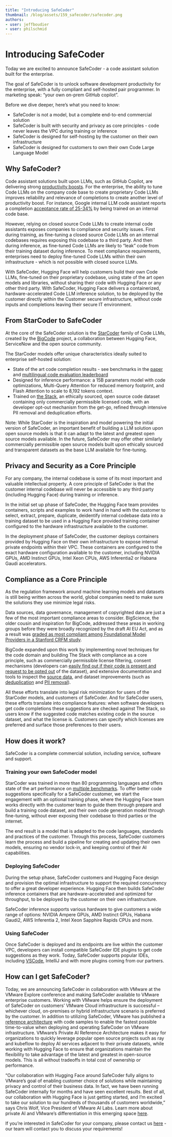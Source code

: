 ```yaml
---
title: "Introducing SafeCoder" 
thumbnail: /blog/assets/159_safecoder/safecoder.png
authors:
- user: jeffboudier
- user: philschmid
---
```


# Introducing SafeCoder

<!-- {blog_metadata} -->
<!-- {authors} -->

Today we are excited to announce SafeCoder - a code assistant solution built for the enterprise.

The goal of SafeCoder is to unlock software development productivity for the enterprise, with a fully compliant and self-hosted pair programmer. In marketing speak: “your own on-prem GitHub copilot”.

Before we dive deeper, here’s what you need to know:

- SafeCoder is not a model, but a complete end-to-end commercial solution
- SafeCoder is built with security and privacy as core principles - code never leaves the VPC during training or inference
- SafeCoder is designed for self-hosting by the customer on their own infrastructure
- SafeCoder is designed for customers to own their own Code Large Language Model

## Why SafeCoder?

Code assistant solutions built upon LLMs, such as GitHub Copilot, are delivering strong [productivity boosts](https://github.blog/2022-09-07-research-quantifying-github-copilots-impact-on-developer-productivity-and-happiness/). For the enterprise, the ability to tune Code LLMs on the company code base to create proprietary Code LLMs improves reliability and relevance of completions to create another level of productivity boost. For instance, Google internal LLM code assistant reports a completion [acceptance rate of 25-34%](https://ai.googleblog.com/2022/07/ml-enhanced-code-completion-improves.html) by being trained on an internal code base.

However, relying on closed source Code LLMs to create internal code assistants exposes companies to compliance and security issues. First during training, as fine-tuning a closed source Code LLMs on an internal codebases requires exposing this codebase to a third party. And then during inference, as fine-tuned Code LLMs are likely to “leak” code from their training dataset during inference. To meet compliance requirements, enterprises need to deploy fine-tuned Code LLMs within their own infrastructure - which is not possible with closed source LLMs.

With SafeCoder, Hugging Face will help customers build their own Code LLMs, fine-tuned on their proprietary codebase, using state of the art open models and libraries, without sharing their code with Hugging Face or any other third party. With SafeCoder, Hugging Face delivers a containerized, hardware-accelerated Code LLM inference solution, to be deployed by the customer directly within the Customer secure infrastructure, without code inputs and completions leaving their secure IT environment.

## From StarCoder to SafeCoder

At the core of the SafeCoder solution is the [StarCoder](https://huggingface.co/bigcode/starcoder) family of Code LLMs, created by the [BigCode](https://huggingface.co/bigcode) project, a collaboration between Hugging Face, ServiceNow and the open source community.

The StarCoder models offer unique characteristics ideally suited to enterprise self-hosted solution:

- State of the art code completion results - see benchmarks in the [paper](https://huggingface.co/papers/2305.06161) and [multilingual code evaluation leaderboard](https://huggingface.co/spaces/bigcode/multilingual-code-evals)
- Designed for inference performance: a 15B parameters model with code optimizations, Multi-Query Attention for reduced memory footprint, and Flash Attention to scale to 8,192 tokens context.
- Trained on [the Stack](https://huggingface.co/datasets/bigcode/the-stack), an ethically sourced, open source code dataset containing only commercially permissible licensed code, with an developer opt-out mechanism from the get-go, refined through intensive PII removal and deduplication efforts.

Note: While StarCoder is the inspiration and model powering the initial version of SafeCoder, an important benefit of building a LLM solution upon open source models is that it can adapt to the latest and greatest open source models available. In the future, SafeCoder may offer other similarly commercially permissible open source models built upon ethically sourced and transparent datasets as the base LLM available for fine-tuning.

## Privacy and Security as a Core Principle

For any company, the internal codebase is some of its most important and valuable intellectual property. A core principle of SafeCoder is that the customer internal codebase will never be accessible to any third party (including Hugging Face) during training or inference.

In the initial set up phase of SafeCoder, the Hugging Face team provides containers, scripts and examples to work hand in hand with the customer to select, extract, prepare, duplicate, deidentify internal codebase data into a training dataset to be used in a Hugging Face provided training container configured to the hardware infrastructure available to the customer.

In the deployment phase of SafeCoder, the customer deploys containers provided by Hugging Face on their own infrastructure to expose internal private endpoints within their VPC. These containers are configured to the exact hardware configuration available to the customer, including NVIDIA GPUs, AMD Instinct GPUs, Intel Xeon CPUs, AWS Inferentia2 or Habana Gaudi accelerators.

## Compliance as a Core Principle

As the regulation framework around machine learning models and datasets is still being written across the world, global companies need to make sure the solutions they use minimize legal risks.

Data sources, data governance, management of copyrighted data are just a few of the most important compliance areas to consider. BigScience, the older cousin and inspiration for BigCode, addressed these areas in working groups before they were broadly recognized by the draft AI EU Act, and as a result was [graded as most compliant among Foundational Model Providers in a Stanford CRFM study](https://crfm.stanford.edu/2023/06/15/eu-ai-act.html).

BigCode expanded upon this work by implementing novel techniques for the code domain and building The Stack with compliance as a core principle, such as commercially permissible license filtering, consent mechanisms (developers can [easily find out if their code is present and request to be opted out](https://huggingface.co/spaces/bigcode/in-the-stack) of the dataset), and extensive documentation and tools to inspect the [source data](https://huggingface.co/datasets/bigcode/the-stack-metadata), and dataset improvements (such as [deduplication](https://huggingface.co/blog/dedup) and [PII removal](https://huggingface.co/bigcode/starpii)).

All these efforts translate into legal risk minimization for users of the StarCoder models, and customers of SafeCoder. And for SafeCoder users, these efforts translate into compliance features: when software developers get code completions these suggestions are checked against The Stack, so users know if the suggested code matches existing code in the source dataset, and what the license is. Customers can specify which licenses are preferred and surface those preferences to their users.

## How does it work?

SafeCoder is a complete commercial solution, including service, software and support.

### Training your own SafeCoder model

StarCoder was trained in more than 80 programming languages and offers state of the art performance on [multiple benchmarks](https://huggingface.co/spaces/bigcode/multilingual-code-evals). To offer better code suggestions specifically for a SafeCoder customer, we start the engagement with an optional training phase, where the Hugging Face team works directly with the customer team to guide them through prepare and build a training code dataset, and their own code generation model through fine-tuning, without ever exposing their codebase to third parties or the internet.

The end result is a model that is adapted to the code languages, standards and practices of the customer. Through this process, SafeCoder customers learn the process and build a pipeline for creating and updating their own models, ensuring no vendor lock-in, and keeping control of their AI capabilities.

### Deploying SafeCoder

During the setup phase, SafeCoder customers and Hugging Face design and provision the optimal infrastructure to support the required concurrency to offer a great developer experience. Hugging Face then builds SafeCoder inference containers that are hardware-accelerated and optimized for throughput, to be deployed by the customer on their own infrastructure.

SafeCoder inference supports various hardware to give customers a wide range of options: NVIDIA Ampere GPUs, AMD Instinct GPUs, Habana Gaudi2, AWS Inferentia 2, Intel Xeon Sapphire Rapids CPUs and more.

### Using SafeCoder

Once SafeCoder is deployed and its endpoints are live within the customer VPC, developers can install compatible SafeCoder IDE plugins to get code suggestions as they work. Today, SafeCoder supports popular IDEs, including [VSCode](https://marketplace.visualstudio.com/items?itemName=HuggingFace.huggingface-vscode), IntelliJ and with more plugins coming from our partners.

## How can I get SafeCoder?

Today, we are announcing SafeCoder in collaboration with VMware at the VMware Explore conference and making SafeCoder available to VMware enterprise customers. Working with VMware helps ensure the deployment of SafeCoder on customers’ VMware Cloud infrastructure is successful – whichever cloud, on-premises or hybrid infrastructure scenario is preferred by the customer. In addition to utilizing SafeCoder, VMware has published a [reference architecture](https://www.vmware.com/content/dam/digitalmarketing/vmware/en/pdf/docs/vmware-baseline-reference-architecture-for-generative-ai.pdf) with code samples to enable the fastest possible time-to-value when deploying and operating SafeCoder on VMware infrastructure. VMware’s Private AI Reference Architecture makes it easy for organizations to quickly leverage popular open source projects such as ray and kubeflow to deploy AI services adjacent to their private datasets, while working with Hugging Face to ensure that organizations maintain the flexibility to take advantage of the latest and greatest in open-source models. This is all without tradeoffs in total cost of ownership or performance.

“Our collaboration with Hugging Face around SafeCoder fully aligns to VMware’s goal of enabling customer choice of solutions while maintaining privacy and control of their business data. In fact, we have been running SafeCoder internally for months and have seen excellent results. Best of all, our collaboration with Hugging Face is just getting started, and I’m excited to take our solution to our hundreds of thousands of customers worldwide,” says Chris Wolf, Vice President of VMware AI Labs. Learn more about private AI and VMware’s differentiation in this emerging space [here](https://core.vmware.com/ai-ml).

If you’re interested in SafeCoder for your company, please contact us [here](mailto:api-enterprise@huggingface.co?subject=SafeCoder) - our team will contact you to discuss your requirements!
